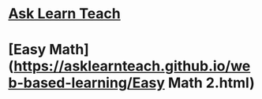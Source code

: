 # [Ask Learn Teach](https://asklearnteach.github.io/web-based-learning/version3-test1template.html)
# [Easy Math](https://asklearnteach.github.io/web-based-learning/Easy Math 2.html)
